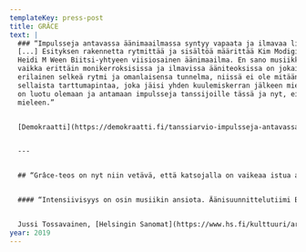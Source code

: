 ```yaml
---
templateKey: press-post
title: GRÂCE
text: |
  ### “Impulsseja antavassa äänimaailmassa syntyy vapaata ja ilmavaa liikettä
  [...] Esityksen rakennetta rytmittää ja sisältöä määrittää Kim Modigin ja
  Heidi M Ween Biitsi-yhtyeen viisiosainen äänimaailma. En sano musiikki, sillä
  vaikka erittäin monikerroksisissa ja ilmavissa ääniteoksissa on jokaisessa
  erilainen selkeä rytmi ja omanlaisensa tunnelma, niissä ei ole mitään
  sellaista tarttumapintaa, joka jäisi yhden kuulemiskerran jälkeen mieleen. Ne
  on luotu olemaan ja antamaan impulsseja tanssijoille tässä ja nyt, ei jäämään
  mieleen.”


  [Demokraatti](https://demokraatti.fi/tanssiarvio-impulsseja-antavassa-aanimaailmassa-syntyy-vapaata-ja-ilmavaa-liiketta?fbclid=IwAR2CvZ4WpyZ3mXp0rIFtycmrqB6v1uL8RCFgavL6CNKRMVXQW12m4v47mro) 17.2.2019


  ---


  ## “Grâce-teos on nyt niin vetävä, että katsojalla on vaikeaa istua aloillaan katsomossa.”


  #### “Intensiivisyys on osin musiikin ansiota. Äänisuunnittelutiimi Biitsi eli Kim Modig ja Heidi M Wee on luonut äänimaailman, joka ryöpsyy ja tempaa mukaansa. Siinä ei ole mitään tuttua ja silti se tuntuu hyvältä ja suorastaan houkuttelee joka solun tanssimaan. Se on tehty liikuttavaksi ja liikuttamaan.”


  Jussi Tossavainen, [Helsingin Sanomat](https://www.hs.fi/kulttuuri/art-2000006407485.html?fbclid=IwAR3hFoURJ7fWV41Iu_yi4s06tvzQ0cqSVKIhSZjJb2jE6obPGzKa3lLCSo8) 14.2.2019
year: 2019
---
```

